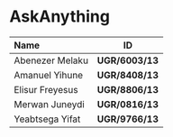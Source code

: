 # AskAnything


|        Name      |       ID        |
|:-----------------|:---------------:|
| Abenezer Melaku  | **UGR/6003/13** |
| Amanuel Yihune   | **UGR/8408/13** |
| Elisur Freyesus  | **UGR/8806/13** |  
| Merwan Juneydi   | **UGR/0816/13** |    
| Yeabtsega Yifat  | **UGR/9766/13** |  


